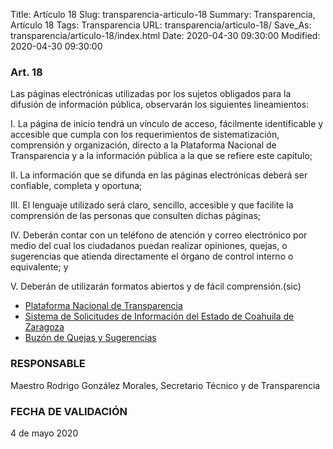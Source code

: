 Title: Artículo 18
Slug: transparencia-articulo-18
Summary: Transparencia, Artículo 18
Tags: Transparencia
URL: transparencia/articulo-18/
Save_As: transparencia/articulo-18/index.html
Date: 2020-04-30 09:30:00
Modified: 2020-04-30 09:30:00


### Art. 18

Las páginas electrónicas utilizadas por los sujetos obligados para la difusión de información pública, observarán los siguientes lineamientos:

I. La página de inicio tendrá un vínculo de acceso, fácilmente identificable y accesible que cumpla con los requerimientos de sistematización, comprensión y organización, directo a la Plataforma Nacional de  Transparencia y a la información pública a la que se refiere este capítulo;

II. La información que se difunda en las páginas electrónicas deberá ser confiable, completa y oportuna;

III. El lenguaje utilizado será claro, sencillo, accesible y que facilite la comprensión de las personas que consulten dichas páginas;

IV. Deberán contar con un teléfono de atención y correo electrónico por medio del cual los ciudadanos puedan realizar opiniones, quejas, o sugerencias que atienda directamente el órgano de control interno o equivalente; y

V. Deberán de utilizarán formatos abiertos y de fácil comprensión.(sic)

* [Plataforma Nacional de Transparencia](http://www.plataformadetransparencia.org.mx/web/guest/inicio)
* [Sistema de Solicitudes de Información del Estado de Coahuila de Zaragoza](http://189.254.130.35/infocoahuila/)
* [Buzón de Quejas y Sugerencias](https://www.pjecz.gob.mx/buzon-de-sugerencias/)

### RESPONSABLE

Maestro Rodrigo González Morales, Secretario Técnico y de Transparencia

### FECHA DE VALIDACIÓN

4 de mayo 2020


